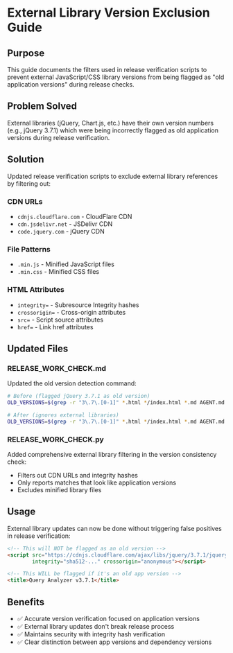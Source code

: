 # External Library Version Exclusion Guide

## Purpose
This guide documents the filters used in release verification scripts to prevent external JavaScript/CSS library versions from being flagged as "old application versions" during release checks.

## Problem Solved
External libraries (jQuery, Chart.js, etc.) have their own version numbers (e.g., jQuery 3.7.1) which were being incorrectly flagged as old application versions during release verification.

## Solution
Updated release verification scripts to exclude external library references by filtering out:

### CDN URLs
- `cdnjs.cloudflare.com` - CloudFlare CDN
- `cdn.jsdelivr.net` - JSDelivr CDN
- `code.jquery.com` - jQuery CDN

### File Patterns  
- `.min.js` - Minified JavaScript files
- `.min.css` - Minified CSS files

### HTML Attributes
- `integrity=` - Subresource Integrity hashes
- `crossorigin=` - Cross-origin attributes
- `src=` - Script source attributes
- `href=` - Link href attributes

## Updated Files

### RELEASE_WORK_CHECK.md
Updated the old version detection command:
```bash
# Before (flagged jQuery 3.7.1 as old version)
OLD_VERSIONS=$(grep -r "3\.7\.[0-1]" *.html */index.html *.md AGENT.md Dockerfile 2>/dev/null | grep -v release_ || true)

# After (ignores external libraries)
OLD_VERSIONS=$(grep -r "3\.7\.[0-1]" *.html */index.html *.md AGENT.md Dockerfile 2>/dev/null | grep -v release_ | grep -v "cdnjs.cloudflare.com" | grep -v "integrity=" | grep -v "crossorigin=" || true)
```

### RELEASE_WORK_CHECK.py
Added comprehensive external library filtering in the version consistency check:
- Filters out CDN URLs and integrity hashes
- Only reports matches that look like application versions
- Excludes minified library files

## Usage
External library updates can now be done without triggering false positives in release verification:
```html
<!-- This will NOT be flagged as an old version -->
<script src="https://cdnjs.cloudflare.com/ajax/libs/jquery/3.7.1/jquery.min.js" 
        integrity="sha512-..." crossorigin="anonymous"></script>

<!-- This WILL be flagged if it's an old app version -->
<title>Query Analyzer v3.7.1</title>
```

## Benefits
- ✅ Accurate version verification focused on application versions
- ✅ External library updates don't break release process  
- ✅ Maintains security with integrity hash verification
- ✅ Clear distinction between app versions and dependency versions
